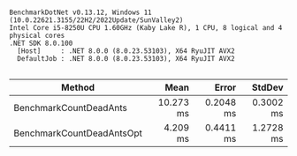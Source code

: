 ```

BenchmarkDotNet v0.13.12, Windows 11 (10.0.22621.3155/22H2/2022Update/SunValley2)
Intel Core i5-8250U CPU 1.60GHz (Kaby Lake R), 1 CPU, 8 logical and 4 physical cores
.NET SDK 8.0.100
  [Host]     : .NET 8.0.0 (8.0.23.53103), X64 RyuJIT AVX2
  DefaultJob : .NET 8.0.0 (8.0.23.53103), X64 RyuJIT AVX2


```
| Method                    | Mean      | Error     | StdDev    |
|-------------------------- |----------:|----------:|----------:|
| BenchmarkCountDeadAnts    | 10.273 ms | 0.2048 ms | 0.3002 ms |
| BenchmarkCountDeadAntsOpt |  4.209 ms | 0.4411 ms | 1.2728 ms |
